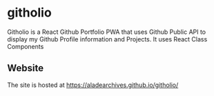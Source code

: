 # githolio
Githolio is a React Github Portfolio PWA that uses Github Public API to display my Github Profile information and Projects. It uses React Class Components
 

## Website
The site is hosted at https://aladearchives.github.io/githolio/ 
